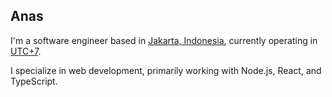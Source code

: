 ## Anas

I'm a software engineer based in [Jakarta, Indonesia](https://jakarta.go.id/), currently operating in [UTC+7](https://www.timeanddate.com/time/zones/wib).

I specialize in web development, primarily working with Node.js, React, and TypeScript. 
